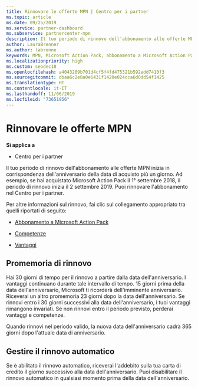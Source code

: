 ```yaml
---
title: Rinnovare le offerte MPN | Centro per i partner
ms.topic: article
ms.date: 09/25/2019
ms.service: partner-dashboard
ms.subservice: partnercenter-mpn
description: Il tuo periodo di rinnovo dell'abbonamento alle offerte MPN inizia in corrispondenza dell'anniversario della data di acquisto più un giorno.
author: LauraBrenner
ms.author: labrenne
keywords: MPN, Microsoft Action Pack, abbonamento a Microsoft Action Pack, rinnovo competenze, data rinnovo
ms.localizationpriority: high
ms.custom: seodec18
ms.openlocfilehash: a4043209b701d4cf5f4fd475321b592edd7410f3
ms.sourcegitcommit: dbaa6c2e8a0e6431f1420e024cca6d0dd54f1425
ms.translationtype: HT
ms.contentlocale: it-IT
ms.lasthandoff: 11/06/2019
ms.locfileid: "73651956"
---
```

# <a name="renew-your-mpn-offers"></a>Rinnovare le offerte MPN

**Si applica a**

- Centro per i partner

Il tuo periodo di rinnovo dell'abbonamento alle offerte MPN inizia in corrispondenza dell'anniversario della data di acquisto più un giorno. Ad esempio, se hai acquistato Microsoft Action Pack il 1° settembre 2018, il periodo di rinnovo inizia il 2 settembre 2019. Puoi rinnovare l'abbonamento nel Centro per i partner.

Per altre informazioni sul rinnovo, fai clic sul collegamento appropriato tra quelli riportati di seguito:

- [Abbonamento a Microsoft Action Pack](mpn-get-action-pack.md)

- [Competenze](learn-about-competencies.md)

- [Vantaggi](manage-your-partner-network-benefits.md)

## <a name="renewal-reminders"></a>Promemoria di rinnovo

Hai 30 giorni di tempo per il rinnovo a partire dalla data dell'anniversario. I vantaggi continuano durante tale intervallo di tempo. 15 giorni prima della data dell'anniversario, Microsoft ti ricorderà dell'imminente anniversario. Riceverai un altro promemoria 23 giorni dopo la data dell'anniversario. Se rinnovi entro i 30 giorni successivi alla data dell'anniversario, i tuoi vantaggi rimangono invariati. Se non rinnovi entro il periodo previsto, perderai vantaggi e competenze.

Quando rinnovi nel periodo valido, la nuova data dell'anniversario cadrà 365 giorni dopo l'attuale data di anniversario.

## <a name="manage-auto-renewal"></a>Gestire il rinnovo automatico

Se è abilitato il rinnovo automatico, riceverai l'addebito sulla tua carta di credito il giorno successivo alla data dell'anniversario. Puoi disabilitare il rinnovo automatico in qualsiasi momento prima della data dell'anniversario.
